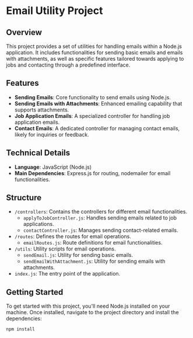 # Email Utility Project

## Overview

This project provides a set of utilities for handling emails within a Node.js application. It includes functionalities for sending basic emails and emails with attachments, as well as specific features tailored towards applying to jobs and contacting through a predefined interface.

## Features

- **Sending Emails**: Core functionality to send emails using Node.js.
- **Sending Emails with Attachments**: Enhanced emailing capability that supports attachments.
- **Job Application Emails**: A specialized controller for handling job application emails.
- **Contact Emails**: A dedicated controller for managing contact emails, likely for inquiries or feedback.

## Technical Details

- **Language**: JavaScript (Node.js)
- **Main Dependencies**: Express.js for routing, nodemailer for email functionalities.

## Structure

- `/controllers`: Contains the controllers for different email functionalities.
  - `applyToJobController.js`: Handles sending emails related to job applications.
  - `contactController.js`: Manages sending contact-related emails.
- `/routes`: Defines the routes for email operations.
  - `emailRoutes.js`: Route definitions for email functionalities.
- `/utils`: Utility scripts for email operations.
  - `sendEmail.js`: Utility for sending basic emails.
  - `sendEmailWithAttachment.js`: Utility for sending emails with attachments.
- `index.js`: The entry point of the application.

## Getting Started

To get started with this project, you'll need Node.js installed on your machine. Once installed, navigate to the project directory and install the dependencies:

```bash
npm install
